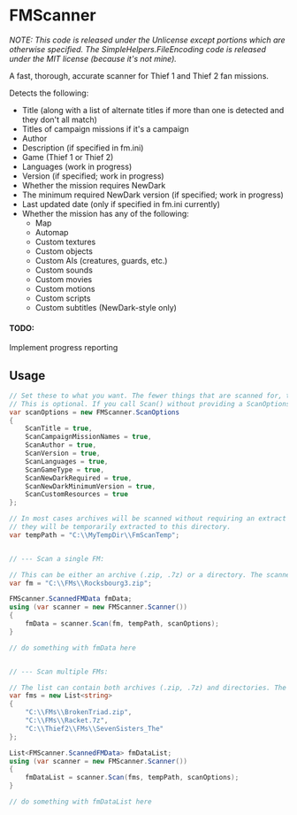 # FMScanner

_NOTE: This code is released under the Unlicense except portions which are otherwise specified. The SimpleHelpers.FileEncoding code is released under the MIT license (because it's not mine)._

A fast, thorough, accurate scanner for Thief 1 and Thief 2 fan missions.

Detects the following:
- Title (along with a list of alternate titles if more than one is detected and they don't all match)
- Titles of campaign missions if it's a campaign
- Author
- Description (if specified in fm.ini)
- Game (Thief 1 or Thief 2)
- Languages (work in progress)
- Version (if specified; work in progress)
- Whether the mission requires NewDark
- The minimum required NewDark version (if specified; work in progress)
- Last updated date (only if specified in fm.ini currently)
- Whether the mission has any of the following:
  - Map
  - Automap
  - Custom textures
  - Custom objects
  - Custom AIs (creatures, guards, etc.)
  - Custom sounds
  - Custom movies
  - Custom motions
  - Custom scripts
  - Custom subtitles (NewDark-style only)
  
#### TODO:
Implement progress reporting

## Usage

```csharp
// Set these to what you want. The fewer things that are scanned for, the faster the scan will be.
// This is optional. If you call Scan() without providing a ScanOptions object, all options will default to true.
var scanOptions = new FMScanner.ScanOptions
{
    ScanTitle = true,
    ScanCampaignMissionNames = true,
    ScanAuthor = true,
    ScanVersion = true,
    ScanLanguages = true,
    ScanGameType = true,
    ScanNewDarkRequired = true,
    ScanNewDarkMinimumVersion = true,
    ScanCustomResources = true
};

// In most cases archives will be scanned without requiring an extract to disk, but when that's not the case,
// they will be temporarily extracted to this directory.
var tempPath = "C:\\MyTempDir\\FmScanTemp";


// --- Scan a single FM:

// This can be either an archive (.zip, .7z) or a directory. The scanner detects based on extension.
var fm = "C:\\FMs\\Rocksbourg3.zip";

FMScanner.ScannedFMData fmData;
using (var scanner = new FMScanner.Scanner())
{
    fmData = scanner.Scan(fm, tempPath, scanOptions);
}

// do something with fmData here


// --- Scan multiple FMs:

// The list can contain both archives (.zip, .7z) and directories. The scanner detects based on extension.
var fms = new List<string>
{
    "C:\\FMs\\BrokenTriad.zip",
    "C:\\FMs\\Racket.7z",
    "C:\\Thief2\\FMs\\SevenSisters_The"
};

List<FMScanner.ScannedFMData> fmDataList;
using (var scanner = new FMScanner.Scanner())
{
    fmDataList = scanner.Scan(fms, tempPath, scanOptions);
}

// do something with fmDataList here
```
